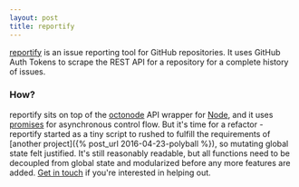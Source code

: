 ```yaml
---
layout: post
title: reportify
---
```


[reportify](https://www.npmjs.com/package/reportify) is an issue reporting tool for GitHub repositories.  It uses GitHub Auth Tokens to scrape the REST API for a repository for a complete history of issues.

### How?

reportify sits on top of the [octonode](https://github.com/pksunkara/octonode) API wrapper for [Node](https://nodejs.org/en/), and it uses [promises](https://www.npmjs.com/package/q) for asynchronous control flow.  But it's time for a refactor - reportify started as a tiny script to rushed to fulfill the requirements of [another project]({% post_url 2016-04-23-polyball %}), so mutating global state felt justified.  It's still reasonably readable, but all functions need to be decoupled from global state and modularized before any more features are added.  [Get in touch](/contact) if you're interested in helping out.
